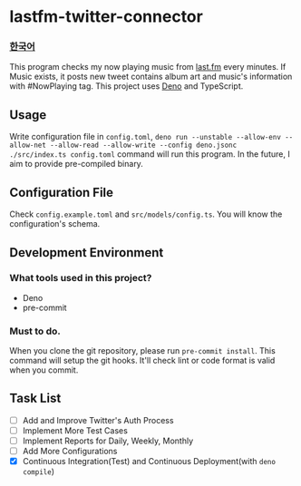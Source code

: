 # lastfm-twitter-connector

### **[한국어](https://github.com/Hazealign/lastfm-twitter-connector/blob/main/README.ko.md)**

This program checks my now playing music from [last.fm](https://last.fm) every minutes. If Music exists, it posts new tweet contains album art and music's information with #NowPlaying tag. This project uses [Deno](https://deno.land) and TypeScript.

## Usage

Write configuration file in `config.toml`, `deno run --unstable --allow-env --allow-net --allow-read --allow-write --config deno.jsonc ./src/index.ts config.toml` command will run this program. In the future, I aim to provide pre-compiled binary.

## Configuration File

Check `config.example.toml` and `src/models/config.ts`. You will know the configuration's schema.

## Development Environment

### What tools used in this project?

 - Deno
 - pre-commit

### Must to do.

When you clone the git repository, please run `pre-commit install`. This command will setup the git hooks. It'll check lint or code format is valid when you commit.

## Task List

 - [ ] Add and Improve Twitter's Auth Process
 - [ ] Implement More Test Cases
 - [ ] Implement Reports for Daily, Weekly, Monthly
 - [ ] Add More Configurations
 - [x] Continuous Integration(Test) and Continuous Deployment(with `deno compile`)
